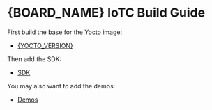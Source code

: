 # {BOARD_NAME} IoTC Build Guide

First build the base for the Yocto image:
- [{YOCTO_VERSION}](./_yocto_revision/board_IoTC_yocto_revision.md)

Then add the SDK:
- [SDK](../IoTC-SDK/README.md)

You may also want to add the demos:
- [Demos](../Demos/README.md)
